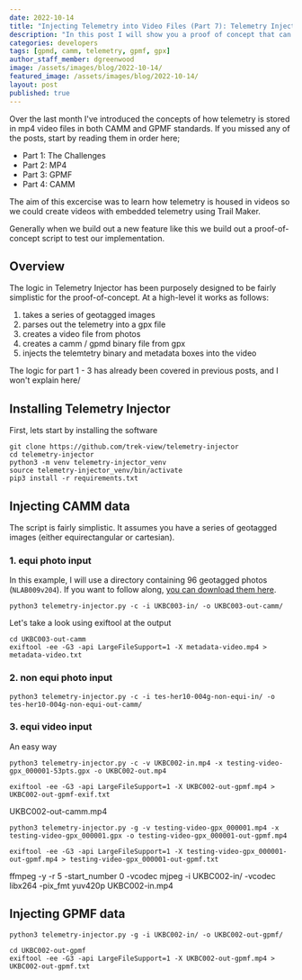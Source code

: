 ```yaml
---
date: 2022-10-14
title: "Injecting Telemetry into Video Files (Part 7): Telemetry Injector"
description: "In this post I will show you a proof of concept that can be used to turn a series of geotagged images into a video with a CAMM or GPMD telemetry track."
categories: developers
tags: [gpmd, camm, telemetry, gpmf, gpx]
author_staff_member: dgreenwood
image: /assets/images/blog/2022-10-14/
featured_image: /assets/images/blog/2022-10-14/
layout: post
published: true
---
```


Over the last month I've introduced the concepts of how telemetry is stored in mp4 video files in both CAMM and GPMF standards. If you missed any of the posts, start by reading them in order here;

* Part 1: The Challenges
* Part 2: MP4
* Part 3: GPMF
* Part 4: CAMM

The aim of this excercise was to learn how telemetry is housed in videos so we could create videos with embedded telemetry using Trail Maker.

Generally when we build out a new feature like this we build out a proof-of-concept script to test our implementation.

## Overview

The logic in Telemetry Injector has been purposely designed to be fairly simplistic for the proof-of-concept. At a high-level it works as follows:

1. takes a series of geotagged images
2. parses out the telemetry into a gpx file
3. creates a video file from photos
4. creates a camm / gpmd binary file from gpx
5. injects the telemtetry binary and metadata boxes into the video

The logic for part 1 - 3 has already been covered in previous posts, and I won't explain here/

## Installing Telemetry Injector

First, lets start by installing the software

```shell
git clone https://github.com/trek-view/telemetry-injector
cd telemetry-injector
python3 -m venv telemetry-injector_venv
source telemetry-injector_venv/bin/activate
pip3 install -r requirements.txt
```

## Injecting CAMM data

The script is fairly simplistic. It assumes you have a series of geotagged images (either equirectangular or cartesian).


### 1. equi photo input

In this example, I will use a directory containing 96 geotagged photos (`NLAB009v204`). If you want to follow along, [you can download them here](https://drive.google.com/drive/folders/1Dvz1vwoO2hdsGCkerjAsExu3DdJ-bA_p?usp=sharing).

```shell
python3 telemetry-injector.py -c -i UKBC003-in/ -o UKBC003-out-camm/
```

Let's take a look using exiftool at the output


```shell
cd UKBC003-out-camm
exiftool -ee -G3 -api LargeFileSupport=1 -X metadata-video.mp4 > metadata-video.txt
```

### 2. non equi photo input

```shell
python3 telemetry-injector.py -c -i tes-her10-004g-non-equi-in/ -o tes-her10-004g-non-equi-out-camm/
```

### 3. equi video input

An easy way 

```shell
python3 telemetry-injector.py -c -v UKBC002-in.mp4 -x testing-video-gpx_000001-53pts.gpx -o UKBC002-out.mp4
```

```
exiftool -ee -G3 -api LargeFileSupport=1 -X UKBC002-out-gpmf.mp4 > UKBC002-out-gpmf-exif.txt
```



UKBC002-out-camm.mp4


```shell
python3 telemetry-injector.py -g -v testing-video-gpx_000001.mp4 -x testing-video-gpx_000001.gpx -o testing-video-gpx_000001-out-gpmf.mp4
```

```
exiftool -ee -G3 -api LargeFileSupport=1 -X testing-video-gpx_000001-out-gpmf.mp4 > testing-video-gpx_000001-out-gpmf.txt
```



ffmpeg -y -r 5 -start_number 0 -vcodec mjpeg -i UKBC002-in/ -vcodec libx264 -pix_fmt yuv420p UKBC002-in.mp4




## Injecting GPMF data


```shell
python3 telemetry-injector.py -g -i UKBC002-in/ -o UKBC002-out-gpmf/
```

```shell
cd UKBC002-out-gpmf
exiftool -ee -G3 -api LargeFileSupport=1 -X UKBC002-out-gpmf.mp4 > UKBC002-out-gpmf.txt
```








